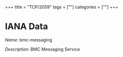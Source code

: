 +++
title = "TCP/2059"
tags = [""]
categories = [""]
+++

# IANA Data

_Name:_ bmc-messaging

_Description:_ BMC Messaging Service

